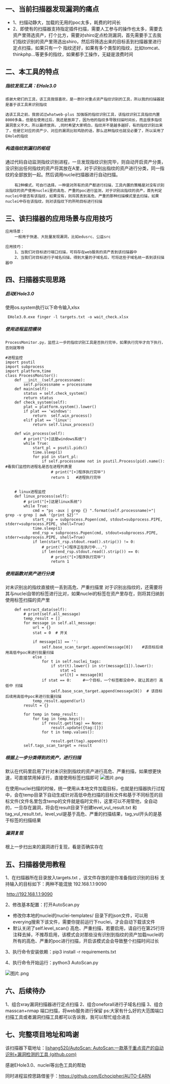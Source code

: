 ## 一、当前扫描器发现漏洞的痛点

- 1、扫描动静大，加载的无用的poc太多，耗费的时间长
- 2、即使有的扫描器支持指定插件扫描，需要人工参与的操作也太多，需要去资产里筛选资产，打个比方，需要对shiro定点检测漏洞，首先需要手工去我们指纹识别的资产里筛选出shiro，然后将筛选出来的目标丢到扫描器里进行定点扫描，如果只有一个 指纹还好，如果有多个类型的指纹，比如tomcat、thinkphp...等更多的指纹，如果都手工操作，无疑是浪费时间

## 二、本工具的特点

##### 指纹发现工具：EHole3.0

    感谢大佬们的工具，该工具我很喜欢，是一款针对重点资产指纹识别的工具，所以我的扫描器就是基于该工具来识别指纹
    
    选该工具之前，我尝试过whatweb-plus 加强版的指纹识别工具，该指纹识别工具指纹内置8000多条，但是在使用过后，我还是放弃了，因为他的指纹多导致扫描时间长，而且很多指纹漏洞意义不大，所以最终放弃。,同时希望大家明白，指纹并不是越多越好，有的指纹识别出来了，但是它对应的资产少、对应的漏洞比较鸡肋的话，那么这种指纹也就没必要了，所以采用了EHole的指纹

##### 构造指纹到漏扫的枢纽

通过代码自动监测指纹识别进程，一旦发现指纹识别完毕，则自动开启资产分类，没识别出任何指纹的资产将其放在A里，对于识别出指纹的资产进行分类，同一指纹的全部放到一起。然后调用nuclei扫描器进行自动扫描。

        有2种模式，可自行选择。一种是对所有的资产都进行扫描，工具内置的策略是对没有识别出指纹的资产使用nuclei里的高危、严重的poc进行监测，对于识别出指纹的资产，首先判定nuclei中是否有该指纹，如果没有，则将其丢到高危、严重的那种扫描模式里去扫描，如果nuclei中存在该指纹，则对该指纹下的所哟目标进行扫描

## 三、该扫描器的应用场景与应用技巧

    应用场景：
        一般用于快速、大批量发现漏洞，比如edusrc、公益src
    
    应用技巧：
        1、当我们对目标进行端口扫描，可将存在web服务的资产丢到该扫描器中
        2、当我们对目标进行子域名扫描，得到大量的子域名后，可将这些子域名统一丢到该扫描器中

## 四、扫描器实现思路

##### 启动EHole3.0

使用os.system执行以下命令输入xlsx

     EHole3.0.exe finger -l targets.txt -o wait_check.xlsx

##### 使用进程监控模块

    ProcessMonitor.py，监控上一步的指纹识别工具是否执行完毕，如果执行完毕才向下执行，否则就等待

```
#进程监控
import psutil
import subprocess
import platform,time
class ProcessMonitor():
    def __init__(self,processname):
        self.processname = processname
    def main(self):
        status = self.check_system()
        return status
    def check_system(self):
        plat = platform.system().lower()
        if plat == 'windows':
            return  self.win_process()
        elif plat == 'linux':
            return self.linux_process()

    def win_process(self):
        # print("[+]这是windows系统")
        while True:
            start_pl = psutil.pids()
            time.sleep(1)
            for pid in start_pl:
                if self.processname not in psutil.Process(pid).name():   #看我们监控的进程名是否在进程列表里
                    # print("[+]程序执行完毕")
                    return 1   #进程执行完毕


    # linux进程监控
    def linux_process(self):
        # print("[+]这是linux系统")
        while True:
            cmd = "ps -aux | grep {} ".format(self.processname)+"| grep -v grep | awk '{print $2}'"
            start_rsp = subprocess.Popen(cmd, stdout=subprocess.PIPE, stderr=subprocess.PIPE, shell=True)
            time.sleep(1)
            end_rsp = subprocess.Popen(cmd, stdout=subprocess.PIPE, stderr=subprocess.PIPE, shell=True)
            if len(start_rsp.stdout.read().strip()) != 0:
                # print("[+]程序正在执行中...")
                if len(end_rsp.stdout.read().strip()) == 0:
                    # print("[+]程序执行完毕")
                    return 1

```

##### 使用函数对资产进行分类

对未识别出的指纹直接统一丢到高危、严重扫描里
对于识别出指纹的，还需要将其与nuclei自带的标签进行比对，如果nuclei的标签在资产里存在，则将其归纳到使用标签扫描的资产里

```
    def extract_data(self):
        # print(self.all_message)
        temp_result = []
        for message in self.all_message:
            url = {}
            stat = 0  # 开关

            if message[1] == '':
                self.base_scan_target.append(message[0])    #该目标后续用高低中poc来进行批量扫描
            else :
                for t in self.nuclei_tags:
                    if str(t).lower() in str(message[1]).lower():
                        stat =1
                        url[t] = message[0]
                if stat == 0:     #一个目标，一个标签都没命中，就让其进行 高低中 扫描
                    self.base_scan_target.append(message[0])  # 该目标后续用高低中poc来进行批量扫描
            temp_result.append(url)
        result = {}

        for temp in temp_result:
            for tag in temp.keys():
                if result.get(tag) == None:
                    result.update({tag:[]})
                for t in temp.values():

                    result.get(tag).append(t)
        self.tags_scan_target = result
```


##### 根据上一步分类得到的资产，进行扫描

默认在代码里启用了针对未识别到指纹的资产进行高危、严重扫描，如果想更快速，可直接禁用掉该行，直接使用标签扫描即可
![图片.png](readme.assets/1650862216_62662888b439183169cb0.jpeg)

在使用nuclei扫描的时候，统一使用从本地文件加载目标，也就是扫描器执行过程中，会在temp目录下自动生成针对高低中危扫描的目标文件和基于不同标签的目标文件(文件名里包含temp的文件就是临时文件)，这里可以不用管他，全自动的，一旦存在漏洞，将会在result目录下创建level_vul_result.txt 和 tag_vul_result.txt，level_vul是基于高危、严重的扫描结果，tag_vul开头的是基于标签的扫描结果

##### 漏洞复现

根上一步扫出来的漏洞进行复现，看是否确实存在

## 五、扫描器使用教程

1、在扫描器所在目录放入targets.txt   ，该文件存放的是你准备指纹识别的目标
        支持输入的目标如下：两种不能混放
            192.168.1.1:9090 

​           http://192.168.1.1:9090

2、修改基本配置：打开AutoScan.py

- 修改你本地的nuclei的nuclei-templates/  目录下的json文件，可以用everying搜索下该文件，需要你提前运行下nuclei，才会自动下载该文件
- 默认关闭了self.level_scan()      高危、严重扫描，若要启用，请自行在第25行将注释去掉，不推荐启用，该模式会对那些没有识别到指纹的资产加载nuclei的所有的高危、严重的poc进行扫描，开启该模式会会导致整个扫描时间过长

3、执行命令安装依赖：pip3 install -r requirements.txt

4、执行命令开始运行：python3 AutoScan.py

![图片.png](readme.assets/1650865583_626635af0d28f69469563.jpeg)

## 六、后续待办

1、组合xray漏洞扫描器进行定点扫描
2、组合oneforall进行子域名扫描
3、组合masscan+nmap 端口扫描，将web服务进行保留
ps:大家有什么好的大范围端口扫描工具或者漏洞扫描工具都可以告诉我，我可以帮忙组合进去
## 七、完整项目地址和鸣谢

该扫描器下载地址：[lishang520/AutoScan: AutoScan:一款基于重点资产的自动识别+漏洞检测的工具 (github.com)](https://github.com/lishang520/AutoScan)

感谢EHole3.0、nuclei等出色工具的帮助

同时进程监控思路借鉴于：https://github.com/Echocipher/AUTO-EARN
